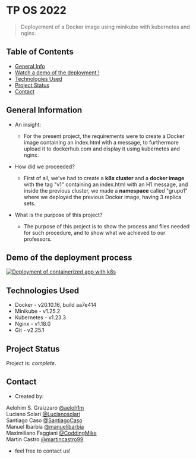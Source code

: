 # TP OS 2022
> Deployement of a Docker image using minikube with kubernetes and nginx. <br />

## Table of Contents
* [General Info](#general-information)
* [Watch a demo of the deployment !](#demo-of-the-deployment-process)
* [Technologies Used](#technologies-used)
* [Project Status](#project-status)
* [Contact](#contact)

## General Information
-  An insight: <br />
    - For the present project, the requirements were to create a Docker image containing an index.html with a message, to furthermore upload it to dockerhub.com and display it using kubernetes and nginx.

- How did we proceeded? <br />
    - First of all, we've had to create a **k8s cluster** and a **docker image** with the tag "v1" containing an index.html with an H1 message, and inside the previous cluster, we made a **namespace** called "grupo1" where we deployed the previous Docker image, having 3 replica sets.

- What is the purpose of this project? <br />
    - The purpose of this project is to show the process and files needed for such procedure, and to show what we achieved to our professors.
    
## Demo of the deployment process
[![Deployment of containerized app with k8s](gifs.com/gif/deployment-of-containerized-app-with-k8s-J822p2)](https://youtu.be/DA_pYIHcqLc)

## Technologies Used
- Docker - v20.10.16, build aa7e414
- Minikube - v1.25.2
- Kubernetes - v1.23.3
- Nginx - v1.18.0
- Git - v2.25.1


## Project Status
Project is: _complete_.


## Contact
- Created by: 

Aelohim S. Graizzaro [@aeloh1m](https://github.com/aeloh1m) <br />
Luciano Solari [@Lucianosolari](https://github.com/Lucianosolari) <br />
Santiago Caso [@SantiagoCaso](https://github.com/SantiagoCaso) <br />
Manuel Ibarbia [@manuelibarbia](https://github.com/manuelibarbia) <br />
Maximiliano Faggiani [@CoddingMike](https://github.com/CoddingMike) <br />
Martin Castro [@martincastro99](https://github.com/martincastro99) <br />

- feel free to contact us!
